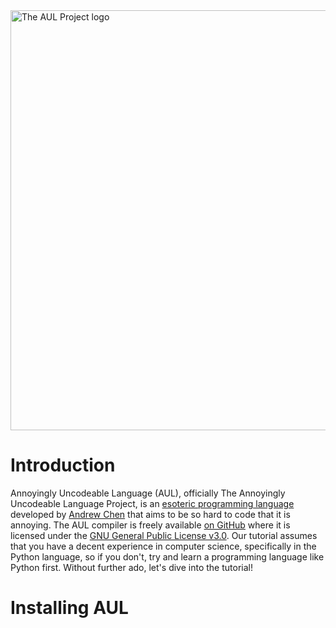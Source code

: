 <img src="assets/aul_logo.jpg" style="width: 70vw;" alt="The AUL Project logo">

# Introduction
Annoyingly Uncodeable Language (AUL), officially The Annoyingly Uncodeable Language Project, is an [esoteric programming language](https://en.wikipedia.org/wiki/Esoteric_programming_language) developed by [Andrew Chen](https://github.com/actiniumn404) that aims to be so hard to code that it is annoying. The AUL compiler is freely available [on GitHub](https://github.com/actiniumn404/Annoyingly-Uncodeable-Language) where it is licensed under the [GNU General Public License v3.0](https://github.com/actiniumn404/Annoyingly-Uncodeable-Language/blob/main/LICENSE). Our tutorial assumes that you have a decent experience in computer science, specifically in the Python language, so if you don't, try and learn a programming language like Python first. Without further ado, let's dive into the tutorial!

# Installing AUL